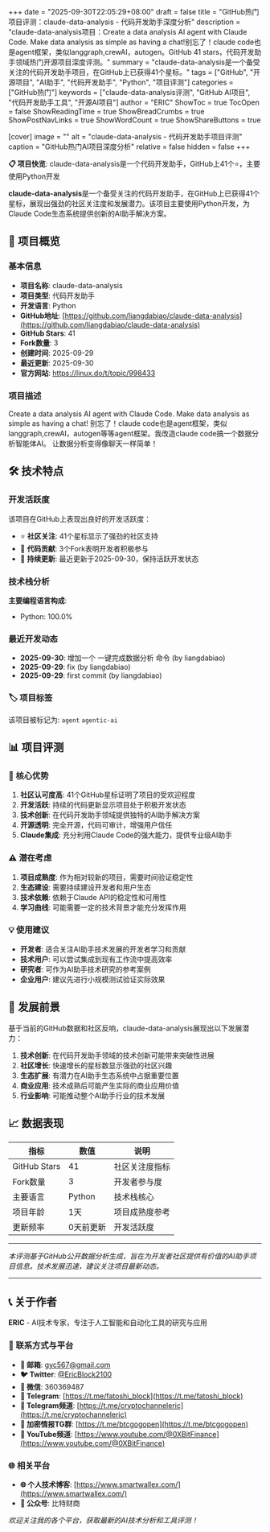 +++
date = "2025-09-30T22:05:29+08:00"
draft = false
title = "GitHub热门项目评测：claude-data-analysis - 代码开发助手深度分析"
description = "claude-data-analysis项目：Create a data analysis AI agent with Claude Code. Make data analysis as simple as having a chat!​​ 别忘了！claude code也是agent框架，类似langgraph,crewAI，autogen。GitHub 41 stars，代码开发助手领域热门开源项目深度评测。"
summary = "claude-data-analysis是一个备受关注的代码开发助手项目，在GitHub上已获得41个星标。"
tags = ["GitHub", "开源项目", "AI助手", "代码开发助手", "Python", "项目评测"]
categories = ["GitHub热门"]
keywords = ["claude-data-analysis评测", "GitHub AI项目", "代码开发助手工具", "开源AI项目"]
author = "ERIC"
ShowToc = true
TocOpen = false
ShowReadingTime = true
ShowBreadCrumbs = true
ShowPostNavLinks = true
ShowWordCount = true
ShowShareButtons = true

[cover]
image = ""
alt = "claude-data-analysis - 代码开发助手项目评测"
caption = "GitHub热门AI项目深度分析"
relative = false
hidden = false
+++

**📋 项目快览**: claude-data-analysis是一个代码开发助手，GitHub上41个⭐，主要使用Python开发

**claude-data-analysis**是一个备受关注的代码开发助手，在GitHub上已获得41个星标，展现出强劲的社区关注度和发展潜力。该项目主要使用Python开发，为Claude Code生态系统提供创新的AI助手解决方案。

## 🎯 项目概览

### 基本信息
- **项目名称**: claude-data-analysis
- **项目类型**: 代码开发助手
- **开发语言**: Python
- **GitHub地址**: [https://github.com/liangdabiao/claude-data-analysis](https://github.com/liangdabiao/claude-data-analysis)
- **GitHub Stars**: 41
- **Fork数量**: 3
- **创建时间**: 2025-09-29
- **最近更新**: 2025-09-30
- **官方网站**: https://linux.do/t/topic/998433

### 项目描述
Create a data analysis AI agent with Claude Code. Make data analysis as simple as having a chat!​​ 别忘了！claude code也是agent框架，类似langgraph,crewAI，autogen等等agent框架。我改造claude code搞一个数据分析智能体AI。 让数据分析变得像聊天一样简单！

## 🛠️ 技术特点

### 开发活跃度
该项目在GitHub上表现出良好的开发活跃度：
- ⭐ **社区关注**: 41个星标显示了强劲的社区支持
- 🔄 **代码贡献**: 3个Fork表明开发者积极参与
- 📅 **持续更新**: 最近更新于2025-09-30，保持活跃开发状态

### 技术栈分析

**主要编程语言构成**:
- Python: 100.0%


### 最近开发动态
- **2025-09-30**: 增加一个 一键完成数据分析 命令 (by liangdabiao)
- **2025-09-29**: fix (by liangdabiao)
- **2025-09-29**: first commit (by liangdabiao)


### 🏷️ 项目标签
该项目被标记为: `agent` `agentic-ai`


## 📊 项目评测

### 🎯 核心优势
1. **社区认可度高**: 41个GitHub星标证明了项目的受欢迎程度
2. **开发活跃**: 持续的代码更新显示项目处于积极开发状态
3. **技术创新**: 在代码开发助手领域提供独特的AI助手解决方案
4. **开源透明**: 完全开源，代码可审计，增强用户信任
5. **Claude集成**: 充分利用Claude Code的强大能力，提供专业级AI助手

### ⚠️ 潜在考虑
1. **项目成熟度**: 作为相对较新的项目，需要时间验证稳定性
2. **生态建设**: 需要持续建设开发者和用户生态
3. **技术依赖**: 依赖于Claude API的稳定性和可用性
4. **学习曲线**: 可能需要一定的技术背景才能充分发挥作用

### 💡 使用建议
- **开发者**: 适合关注AI助手技术发展的开发者学习和贡献
- **技术用户**: 可以尝试集成到现有工作流中提高效率
- **研究者**: 可作为AI助手技术研究的参考案例
- **企业用户**: 建议先进行小规模测试验证实际效果

## 🔮 发展前景

基于当前的GitHub数据和社区反响，claude-data-analysis展现出以下发展潜力：

1. **技术创新**: 在代码开发助手领域的技术创新可能带来突破性进展
2. **社区增长**: 快速增长的星标数显示强劲的社区兴趣
3. **生态扩展**: 有潜力在AI助手生态系统中占据重要位置
4. **商业应用**: 技术成熟后可能产生实际的商业应用价值
5. **行业影响**: 可能推动整个AI助手行业的技术发展

## 📈 数据表现

| 指标 | 数值 | 说明 |
|------|------|------|
| GitHub Stars | 41 | 社区关注度指标 |
| Fork数量 | 3 | 开发者参与度 |
| 主要语言 | Python | 技术栈核心 |
| 项目年龄 | 1天 | 项目成熟度参考 |
| 更新频率 | 0天前更新 | 开发活跃度 |

---

*本评测基于GitHub公开数据分析生成，旨在为开发者社区提供有价值的AI助手项目信息。技术发展迅速，建议关注项目最新动态。*

---

## 📞 关于作者

**ERIC** - AI技术专家，专注于人工智能和自动化工具的研究与应用

### 🔗 联系方式与平台

- **📧 邮箱**: [gyc567@gmail.com](mailto:gyc567@gmail.com)
- **🐦 Twitter**: [@EricBlock2100](https://twitter.com/EricBlock2100)
- **💬 微信**: 360369487
- **📱 Telegram**: [https://t.me/fatoshi_block](https://t.me/fatoshi_block)
- **📢 Telegram频道**: [https://t.me/cryptochanneleric](https://t.me/cryptochanneleric)
- **👥 加密情报TG群**: [https://t.me/btcgogopen](https://t.me/btcgogopen)
- **🎥 YouTube频道**: [https://www.youtube.com/@0XBitFinance](https://www.youtube.com/@0XBitFinance)

### 🌐 相关平台

- **🌐 个人技术博客**: [https://www.smartwallex.com/](https://www.smartwallex.com/)
- **📖 公众号**: 比特财商

*欢迎关注我的各个平台，获取最新的AI技术分析和工具评测！*
